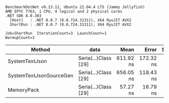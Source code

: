 ```

BenchmarkDotNet v0.13.12, Ubuntu 22.04.4 LTS (Jammy Jellyfish)
AMD EPYC 7763, 1 CPU, 4 logical and 2 physical cores
.NET SDK 8.0.303
  [Host]   : .NET 8.0.7 (8.0.724.31311), X64 RyuJIT AVX2
  ShortRun : .NET 8.0.7 (8.0.724.31311), X64 RyuJIT AVX2

Job=ShortRun  IterationCount=3  LaunchCount=1  
WarmupCount=3  

```
| Method                  | data                 | Mean      | Error     | StdDev   | Min       | Max       | Gen0   | Allocated |
|------------------------ |--------------------- |----------:|----------:|---------:|----------:|----------:|-------:|----------:|
| SystemTextJson          | Seria(...)Class [29] | 611.92 ns | 172.32 ns | 9.445 ns | 604.24 ns | 622.47 ns | 0.0038 |     392 B |
| SystemTextJsonSourceGen | Seria(...)Class [29] | 656.05 ns | 118.43 ns | 6.492 ns | 649.51 ns | 662.49 ns | 0.0048 |     464 B |
| MemoryPack              | Seria(...)Class [29] |  57.27 ns |  16.79 ns | 0.920 ns |  56.27 ns |  58.09 ns | 0.0014 |     120 B |
